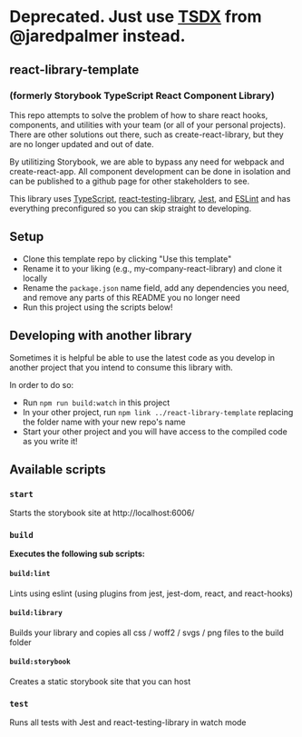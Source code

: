 # Deprecated. Just use [TSDX](https://github.com/jaredpalmer/tsdx) from @jaredpalmer instead.


## react-library-template
### (formerly Storybook TypeScript React Component Library)

This repo attempts to solve the problem of how to share react hooks, components, and utilities with your team (or all of your personal projects). There are other solutions out there, such as create-react-library, but they are no longer updated and out of date.

By utilitizing Storybook, we are able to bypass any need for webpack and create-react-app. All component development can be done in isolation and can be published to a github page for other stakeholders to see.

This library uses [TypeScript](https://www.typescriptlang.org/), [react-testing-library](https://github.com/testing-library/react-testing-library), [Jest](https://jestjs.io/), and [ESLint](https://eslint.org/) and has everything preconfigured so you can skip straight to developing.

## Setup

* Clone this template repo by clicking "Use this template" 
* Rename it to your liking (e.g., my-company-react-library) and clone it locally
* Rename the `package.json` name field, add any dependencies you need, and remove any parts of this README you no longer need
* Run this project using the scripts below!

## Developing with another library

Sometimes it is helpful be able to use the latest code as you develop in another project that you intend to consume this library with. 

In order to do so:

* Run `npm run build:watch` in this project
* In your other project, run `npm link ../react-library-template` replacing the folder name with your new repo's name
* Start your other project and you will have access to the compiled code as you write it!

## Available scripts

### `start`

Starts the storybook site at http://localhost:6006/ 

### `build`
**Executes the following sub scripts:**
#### `build:lint`
Lints using eslint (using plugins from jest, jest-dom, react, and react-hooks)
#### `build:library`
Builds your library and copies all css / woff2 / svgs / png files to the build folder
#### `build:storybook`
Creates a static storybook site that you can host

### `test`

Runs all tests with Jest and react-testing-library in watch mode
